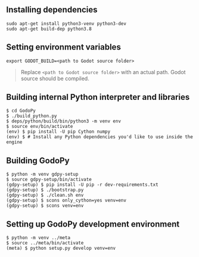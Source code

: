 ## Installing dependencies
```
sudo apt-get install python3-venv python3-dev
sudo apt-get build-dep python3.8
```

## Setting environment variables
```
export GODOT_BUILD=<path to Godot source folder>
```
> Replace `<path to Godot source folder>` with an actual path. Godot source should be compiled.


## Building internal Python interpreter and libraries
```
$ cd GodoPy
$ ./build_python.py
$ deps/python/build/bin/python3 -m venv env
$ source env/bin/activate
(env) $ pip install -U pip Cython numpy
(env) $ # Install any Python dependencies you'd like to use inside the engine
```


## Building GodoPy
```
$ python -m venv gdpy-setup
$ source gdpy-setup/bin/activate
(gdpy-setup) $ pip install -U pip -r dev-requirements.txt
(gdpy-setup) $ ./bootstrap.py
(gdpy-setup) $ ./clean.sh env
(gdpy-setup) $ scons only_cython=yes venv=env
(gdpy-setup) $ scons venv=env
```


## Setting up GodoPy development environment
```
$ python -m venv ../meta
$ source ../meta/bin/activate
(meta) $ python setup.py develop venv=env
```
